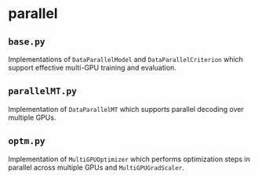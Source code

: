 # parallel

## `base.py`

Implementations of `DataParallelModel` and `DataParallelCriterion` which support effective multi-GPU training and evaluation.

## `parallelMT.py`

Implementation of `DataParallelMT` which supports parallel decoding over multiple GPUs. 

## `optm.py`

Implementation of `MultiGPUOptimizer` which performs optimization steps in parallel across multiple GPUs and `MultiGPUGradScaler`. 
